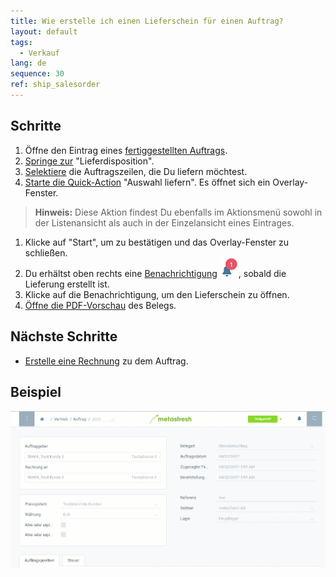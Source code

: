 ```yaml
---
title: Wie erstelle ich einen Lieferschein für einen Auftrag?
layout: default
tags:
  - Verkauf
lang: de
sequence: 30
ref: ship_salesorder
---
```


## Schritte
1. Öffne den Eintrag eines [fertiggestellten Auftrags](Auftrag_erfassen).
1. [Springe zur](SpringezuBelegen) "Lieferdisposition".
1. [Selektiere](AuswahlBelege) die Auftragszeilen, die Du liefern möchtest.
1. [Starte die Quick-Action](AktionStarten#quick-actions) "Auswahl liefern". Es öffnet sich ein Overlay-Fenster.
 >**Hinweis:** Diese Aktion findest Du ebenfalls im Aktionsmenü sowohl in der Listenansicht als auch in der Einzelansicht eines Eintrages.

1. Klicke auf "Start", um zu bestätigen und das Overlay-Fenster zu schließen.
1. Du erhältst oben rechts eine [Benachrichtigung](Benachrichtigungsarten) ![](assets/NotificationBell_WebUI.png), sobald die Lieferung erstellt ist.
1. Klicke auf die Benachrichtigung, um den Lieferschein zu öffnen.
1. [Öffne die PDF-Vorschau](PDFVorschau) des Belegs.

## Nächste Schritte
- [Erstelle eine Rechnung](Zu_Auftrag_Rechnung_erstellen) zu dem Auftrag.

## Beispiel
<kbd><img src="assets/auftrag_liefern.gif" alt="GIF: Lieferschein für Auftrag erstellen"></kbd>
